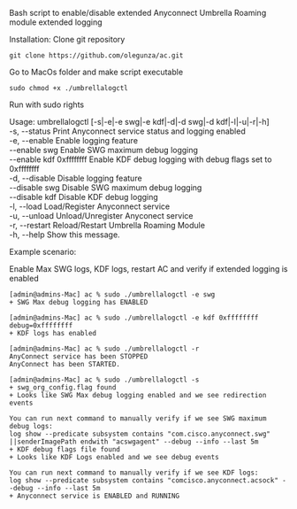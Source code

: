 
Bash script to enable/disable extended Anyconnect Umbrella Roaming module extended logging

Installation:
Clone git repository 
```
git clone https://github.com/olegunza/ac.git  
```

Go to MacOs folder and make script executable

```  
sudo chmod +x ./umbrellalogctl
```

Run with sudo rights

Usage: umbrellalogctl [-s|-e|-e swg|-e kdf|-d|-d swg|-d kdf|-l|-u|-r|-h]  
    -s, --status      Print Anyconnect service status and logging enabled  
    -e, --enable      Enable logging feature  
        --enable swg  Enable SWG maximum debug logging  
        --enable kdf 0xffffffff Enable KDF debug logging with debug flags set to 0xffffffff  
    -d, --disable     Disable logging feature  
        --disable swg Disable SWG maximum debug logging  
        --disable kdf Disable KDF debug logging  
    -l, --load        Load/Register Anyconnect service  
    -u, --unload      Unload/Unregister Anyconect service  
    -r, --restart     Reload/Restart Umbrella Roaming Module  
    -h, --help        Show this message.  


Example scenario:  

Enable Max SWG logs, KDF logs, restart AC and verify if extended logging is enabled  

```
[admin@admins-Mac] ac % sudo ./umbrellalogctl -e swg  
+ SWG Max debug logging has ENABLED  

[admin@admins-Mac] ac % sudo ./umbrellalogctl -e kdf 0xffffffff  
debug=0xffffffff  
+ KDF logs has enabled  

[admin@admins-Mac] ac % sudo ./umbrellalogctl -r  
AnyConnect service has been STOPPED  
AnyConnect has been STARTED.  

[admin@admins-Mac] ac % sudo ./umbrellalogctl -s  
+ swg_org_config.flag found  
+ Looks like SWG Max debug logging enabled and we see redirection events  

You can run next command to manually verify if we see SWG maximum debug logs:  
log show --predicate subsystem contains "com.cisco.anyconnect.swg" ||senderImagePath endwith "acswgagent" --debug --info --last 5m  
+ KDF debug flags file found  
+ Looks like KDF Logs enabled and we see debug events  

You can run next command to manually verify if we see KDF logs:  
log show --predicate subsystem contains "comcisco.anyconnect.acsock" --debug --info --last 5m  
+ Anyconnect service is ENABLED and RUNNING  
```


